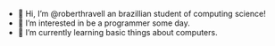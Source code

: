 - 👋 Hi, I’m @roberthravell an brazillian student of computing science!
- 👀 I’m interested in be a programmer some day.
- 🌱 I’m currently learning basic things about computers.

<!---
roberthravell/roberthravell is a ✨ special ✨ repository because its `README.md` (this file) appears on your GitHub profile.
You can click the Preview link to take a look at your changes.
--->
